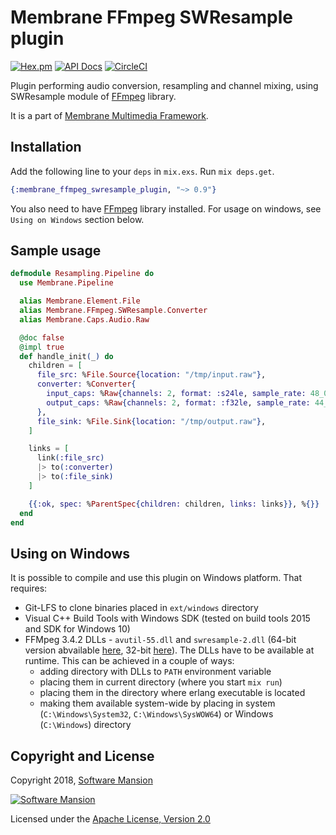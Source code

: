 # Membrane FFmpeg SWResample plugin

[![Hex.pm](https://img.shields.io/hexpm/v/membrane_ffmpeg_swresample_plugin.svg)](https://hex.pm/packages/membrane_ffmpeg_swresample_plugin)
[![API Docs](https://img.shields.io/badge/api-docs-yellow.svg?style=flat)](https://hexdocs.pm/membrane_ffmpeg_swresample_plugin/)
[![CircleCI](https://circleci.com/gh/membraneframework/membrane_ffmpeg_swresample_plugin.svg?style=svg)](https://circleci.com/gh/membraneframework/membrane_ffmpeg_swresample_plugin)

Plugin performing audio conversion, resampling and channel mixing, using SWResample module of [FFmpeg](https://www.ffmpeg.org/) library.

It is a part of [Membrane Multimedia Framework](https://membraneframework.org).

## Installation

Add the following line to your `deps` in `mix.exs`. Run `mix deps.get`.

```elixir
{:membrane_ffmpeg_swresample_plugin, "~> 0.9"}
```

You also need to have [FFmpeg](https://www.ffmpeg.org/) library installed.
For usage on windows, see `Using on Windows` section below.

## Sample usage

```elixir
defmodule Resampling.Pipeline do
  use Membrane.Pipeline

  alias Membrane.Element.File
  alias Membrane.FFmpeg.SWResample.Converter
  alias Membrane.Caps.Audio.Raw

  @doc false
  @impl true
  def handle_init(_) do
    children = [
      file_src: %File.Source{location: "/tmp/input.raw"},
      converter: %Converter{
        input_caps: %Raw{channels: 2, format: :s24le, sample_rate: 48_000},
        output_caps: %Raw{channels: 2, format: :f32le, sample_rate: 44_100}
      },
      file_sink: %File.Sink{location: "/tmp/output.raw"},
    ]

    links = [
      link(:file_src)
      |> to(:converter)
      |> to(:file_sink)
    ]

    {{:ok, spec: %ParentSpec{children: children, links: links}}, %{}}
  end
end
```

## Using on Windows

It is possible to compile and use this plugin on Windows platform. That requires:

* Git-LFS to clone binaries placed in `ext/windows` directory
* Visual C++ Build Tools with Windows SDK (tested on build tools 2015 and SDK for Windows 10)
* FFMpeg 3.4.2 DLLs - `avutil-55.dll` and `swresample-2.dll`
  (64-bit version abvailable [here](https://ffmpeg.zeranoe.com/builds/win64/shared/ffmpeg-3.4.2-win64-shared.zip),
  32-bit [here](https://ffmpeg.zeranoe.com/builds/win32/shared/ffmpeg-3.4.2-win32-shared.zip)).
  The DLLs have to be available at runtime. This can be achieved in a couple of ways:
  * adding directory with DLLs to `PATH` environment variable
  * placing them in current directory (where you start `mix run`)
  * placing them in the directory where erlang executable is located
  * making them available system-wide by placing in system (`C:\Windows\System32`, `C:\Windows\SysWOW64`) or Windows (`C:\Windows`) directory

## Copyright and License

Copyright 2018, [Software Mansion](https://swmansion.com/?utm_source=git&utm_medium=readme&utm_campaign=membrane)

[![Software Mansion](https://logo.swmansion.com/logo?color=white&variant=desktop&width=200&tag=membrane-github)](https://swmansion.com/?utm_source=git&utm_medium=readme&utm_campaign=membrane)

Licensed under the [Apache License, Version 2.0](LICENSE)
